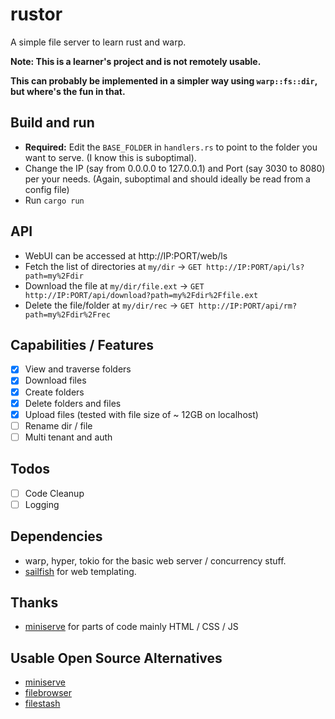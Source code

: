 # rustor
A simple file server to learn rust and warp. 

**Note: This is a learner's project and is not remotely usable.** 

**This can probably be implemented in a simpler way using `warp::fs::dir`, but where's the fun in that.**

## Build and run
* **Required:** Edit the `BASE_FOLDER` in `handlers.rs` to point to the folder you want to serve. (I know this is suboptimal).
* Change the IP (say from 0.0.0.0 to 127.0.0.1) and Port (say 3030 to 8080) per your needs. (Again, suboptimal and should ideally be read from a config file)
* Run `cargo run`

## API
* WebUI can be accessed at http://IP:PORT/web/ls
* Fetch the list of directories at `my/dir` -> `GET http://IP:PORT/api/ls?path=my%2Fdir`
* Download the file at `my/dir/file.ext` -> `GET http://IP:PORT/api/download?path=my%2Fdir%2Ffile.ext`
* Delete the file/folder at `my/dir/rec` -> `GET http://IP:PORT/api/rm?path=my%2Fdir%2Frec`

## Capabilities / Features
- [x] View and traverse folders
- [x] Download files
- [x] Create folders
- [x] Delete folders and files
- [x] Upload files (tested with file size of ~ 12GB on localhost)
- [ ] Rename dir / file
- [ ] Multi tenant and auth

## Todos
- [ ] Code Cleanup
- [ ] Logging

## Dependencies
* warp, hyper, tokio for the basic web server / concurrency stuff.
* [sailfish](https://github.com/Kogia-sima/sailfish) for web templating.

## Thanks
* [miniserve](https://github.com/svenstaro/miniserve) for parts of code mainly HTML / CSS / JS

## Usable Open Source Alternatives
* [miniserve](https://github.com/svenstaro/miniserve)
* [filebrowser](https://filebrowser.org/)
* [filestash](https://www.filestash.app/)
